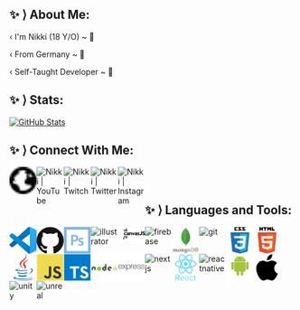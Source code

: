 ## ✨ ⟩ About Me:
<p>‹ I'm Nikki (18 Y/O) ~ 🎀</p>
<p>‹ From Germany ~ 📍</p>
<p>‹ Self-Taught Developer ~ 🔧</p>


## ✨ ⟩ Stats:

[![GitHub Stats](https://github-readme-stats.vercel.app/api?username=blushingnikki)](https://github.com/anuraghazra/github-readme-stats)


## ✨ ⟩ Connect With Me:

[<img align="left" alt="Nikki | Website" width="48px" src="https://raw.githubusercontent.com/iconic/open-iconic/master/svg/globe.svg" />][website]
[<img align="left" alt="Nikki | YouTube" width="48px" src="https://cdn.jsdelivr.net/npm/simple-icons@v3/icons/youtube.svg" />][youtube]
[<img align="left" alt="Nikki | Twitch" width="48px" src="https://cdn.jsdelivr.net/npm/simple-icons@v3/icons/twitch.svg" />][twitch]
[<img align="left" alt="Nikki | Twitter" width="48px" src="https://cdn.jsdelivr.net/npm/simple-icons@v3/icons/twitter.svg" />][twitter]
[<img align="left" alt="Nikki | Instagram" width="48px" src="https://cdn.jsdelivr.net/npm/simple-icons@v3/icons/instagram.svg" />][instagram]
<br />
<br />

## ✨ ⟩ Languages and Tools:

[<img align="left" alt="Visual Studio Code" width="48px" src="https://raw.githubusercontent.com/github/explore/80688e429a7d4ef2fca1e82350fe8e3517d3494d/topics/visual-studio-code/visual-studio-code.png"/>][vscode]
[<img align="left" alt="GitHub" width="48px" src="https://raw.githubusercontent.com/github/explore/78df643247d429f6cc873026c0622819ad797942/topics/github/github.png" />][github]
[<img align="left" alt="photoshop" width="48px" src="https://raw.githubusercontent.com/devicons/devicon/master/icons/photoshop/photoshop-line.svg" />][photoshop]
[<img align="left" alt="illustrator" width="48px" src="https://www.vectorlogo.zone/logos/adobe_illustrator/adobe_illustrator-icon.svg" />][illustrator]
[<img align="left" alt="canvasjs" width="48px" src="https://raw.githubusercontent.com/Hardik0307/Hardik0307/master/assets/canvasjs-charts.svg" />][canvas]
[<img align="left" alt="firebase" width="48px" src="https://www.vectorlogo.zone/logos/firebase/firebase-icon.svg"  />][firebase]
[<img align="left" alt="mongodb" width="48px" src="https://raw.githubusercontent.com/devicons/devicon/master/icons/mongodb/mongodb-original-wordmark.svg" />][mongodb]
[<img align="left" alt="git" width="48px" src="https://www.vectorlogo.zone/logos/git-scm/git-scm-icon.svg" />][git]
[<img align="left" alt="css3" width="48px" src="https://raw.githubusercontent.com/devicons/devicon/master/icons/css3/css3-original-wordmark.svg" />][css]
[<img align="left" alt="html5" width="48px" src="https://raw.githubusercontent.com/devicons/devicon/master/icons/html5/html5-original-wordmark.svg" />][html]
[<img align="left" alt="java" width="48px" src="https://raw.githubusercontent.com/devicons/devicon/master/icons/java/java-original.svg" />][java]
[<img align="left" alt="javascript" width="48px" src="https://raw.githubusercontent.com/devicons/devicon/master/icons/javascript/javascript-original.svg" />][javascript]
[<img align="left" alt="typescript" width="48px" src="https://raw.githubusercontent.com/devicons/devicon/master/icons/typescript/typescript-original.svg" />][typescript]
[<img align="left" alt="nodejs" width="48px" src="https://raw.githubusercontent.com/devicons/devicon/master/icons/nodejs/nodejs-original-wordmark.svg" />][nodejs]
[<img align="left" alt="express" width="48px" src="https://raw.githubusercontent.com/devicons/devicon/master/icons/express/express-original-wordmark.svg" />][express]
[<img align="left" alt="nextjs" width="48px" src="https://cdn.worldvectorlogo.com/logos/nextjs-2.svg" />][nextjs]
[<img align="left" alt="react" width="48px" src="https://raw.githubusercontent.com/devicons/devicon/master/icons/react/react-original-wordmark.svg" />][react]
[<img align="left" alt="reactnative" width="48px" src="https://reactnative.dev/img/header_logo.svg" />][reactnative]
[<img align="left" alt="android" width="48px" src="https://raw.githubusercontent.com/devicons/devicon/master/icons/android/android-original-wordmark.svg" />][android]
[<img align="left" alt="apple" width="48px" src="https://raw.githubusercontent.com/devicons/devicon/master/icons/apple/apple-original.svg" />][apple] 
[<img align="left" alt="unity" width="48px" src="https://www.vectorlogo.zone/logos/unity3d/unity3d-icon.svg" alt="unity" />][unity]
[<img align="left" alt="unreal" width="48px" src="https://raw.githubusercontent.com/kenangundogan/fontisto/036b7eca71aab1bef8e6a0518f7329f13ed62f6b/icons/svg/brand/unreal-engine.svg" />][unrealengine]

[website]: https://github.com/BlushingNikki
[github]: https://github.com/BlushingNikki
[twitter]: https://twitter.com/BlushingNikki
[instagram]: https://instagram.com/BlushingNikki
[twitch]: https://twitch.tv/Blushing_Nikki
[youtube]: https://youtube.com/@BlushingNikki
[vscode]: https://code.visualstudio.com
[photoshop]: https://adobe.com/products/photoshop
[illustrator]: https://adobe.com/products/illustrator
[canvas]: https://canvasjs.com
[firebase]: https://firebase.google.com
[mongodb]: https://mongodb.com
[git]: https://git-scm.com
[css]: https://w3schools.com/css
[html]: https://w3schools.com/html
[java]: https://java.com
[javascript]: https://javascript.com
[typescript]: https://typescriptlang.org
[nodejs]: https://nodejs.org
[express]: https://expressjs.com
[nextjs]: https://nextjs.org
[react]: https://reactjs.org
[reactnative]: https://reactnative.dev
[android]: https://android.com
[apple]: https://apple.com
[unity]: https://unity.com
[unrealengine]: https://unrealengine.com
